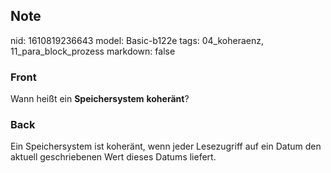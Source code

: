 ## Note
nid: 1610819236643
model: Basic-b122e
tags: 04_koheraenz, 11_para_block_prozess
markdown: false

### Front
Wann heißt ein <b>Speichersystem</b> <b>koheränt</b>?

### Back
Ein Speichersystem ist koheränt, wenn jeder Lesezugriff auf ein Datum den aktuell geschriebenen Wert dieses Datums liefert.
